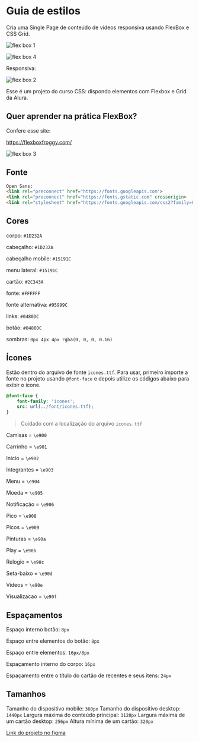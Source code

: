 # Guia de estilos

Cria uma Single Page de conteúdo de vídeos responsiva usando FlexBox e CSS Grid.

![flex box 1](https://user-images.githubusercontent.com/83920579/166469801-0f3a0abe-5e1e-4218-94ab-5ec00be1cf6f.png)

![flex box 4](https://user-images.githubusercontent.com/83920579/166471561-d8010c2a-9f0e-43d4-b4d4-5a839c446fee.png)


Responsiva:

![flex box 2](https://user-images.githubusercontent.com/83920579/166470566-cbb2b702-7489-4eb8-a329-b1d9db62cdb3.png)

Esse é um projeto do curso CSS: dispondo elementos com Flexbox e Grid da Alura. 

## Quer aprender na prática FlexBox?

Confere esse site:

https://flexboxfroggy.com/

![flex box 3](https://user-images.githubusercontent.com/83920579/166470938-2466f123-446d-4431-964d-ad24c458f40a.png)

## Fonte

```html
Open Sans:
<link rel="preconnect" href="https://fonts.googleapis.com">
<link rel="preconnect" href="https://fonts.gstatic.com" crossorigin>
<link rel="stylesheet" href="https://fonts.googleapis.com/css2?family=Open+Sans:wght@400;600;700&display=swap">
```

## Cores

corpo: `#1D232A`

cabeçalho: `#1D232A`

cabeçalho mobile: `#15191C`

menu lateral: `#15191C`

cartão: `#2C343A`

fonte: `#FFFFFF`

fonte alternativa: `#95999C`

links: `#0480DC`

botão: `#0480DC`

sombras: `0px 4px 4px rgba(0, 0, 0, 0.16)`

## Ícones

Estão dentro do arquivo de fonte `icones.ttf`. Para usar, primeiro importe a fonte no projeto usando `@font-face` e depois utilize os códigos abaixo para exibir o ícone.

```css
@font-face {
    font-family: 'icones';
    src: url(../font/icones.ttf);
}
```

> Cuidado com a localização do arquivo `icones.ttf`

Camisas = `\e900`

Carrinho = `\e901`

Inicio = `\e902`

Integrantes = `\e903`

Menu = `\e904`

Moeda = `\e905`

Notificação = `\e906`

Pico = `\e908`

Picos = `\e909`

Pinturas = `\e90a`

Play = `\e90b`

Relogio = `\e90c`

Seta-baixo = `\e90d`

Videos = `\e90e`

Visualizacao = `\e90f`

## Espaçamentos

Espaço interno botão: `8px`

Espaço entre elementos do botão: `8px`

Espaço entre elementos: `16px/8px`

Espaçamento interno do corpo: `16px`

Espaçamento entre o título do cartão de recentes e seus itens: `24px`

## Tamanhos

Tamanho do dispositivo mobile: `360px`
Tamanho do dispositivo desktop: `1440px`
Largura máxima do conteúdo principal: `1120px`
Largura máxima de um cartão desktop: `256px`
Altura mínima de um cartão: `320px`

[Link do projeto no figma](https://www.figma.com/file/ibWktwVpnog76rMYOdVhks/Dispondo-elementos-com-flexbox-e-grid?node-id=54%3A2358)
